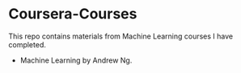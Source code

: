 # Coursera-Courses

This repo contains materials from Machine Learning courses I have completed.

- Machine Learning by Andrew Ng.

